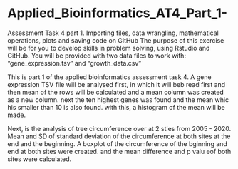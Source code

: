 # Applied_Bioinformatics_AT4_Part_1-
Assessment Task 4 part 1. Importing files, data wrangling, mathematical operations, plots and saving code on GitHub The purpose of this exercise will be for you to develop skills in problem solving, using Rstudio and GitHub. You will be provided with two data files to work with: “gene_expression.tsv” and “growth_data.csv” 
 
This is part 1 of the applied bioinformatics assessment task 4. A gene expression TSV file will be analysed first, in which it will beb read first and then mean of the rows will be calculated and a mean column was created as a new column. next the ten highest genes was found and the mean whic his smaller than 10 is also found. with this, a histogram of the mean will be made. 

Next, is the analysis of tree circumference over at 2 sties from 2005 - 2020. Mean and SD of standard deviation of the circumference at both sites at the end and the beginning. A boxplot of the circumference of the bginning and end at both sites were created. and the mean difference and p valu eof both sites were calculated.  
